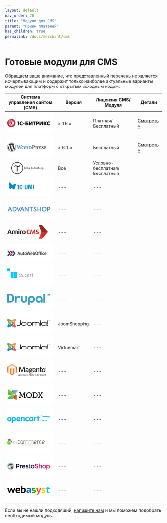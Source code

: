 ```yaml
---
layout: default
nav_order: 70
title: "Модули для CMS"
parent: "Приём платежей"
has_children: true
permalink: /docs/merchant/cms
---
```


# Готовые модули для CMS

Обращаем ваше внимание, что представленный перечень не является исчерпывающим и содержит только наиболее
актуальные варианты модулей для платформ с открытым исходным кодом.

| Система управления сайтом (CMS)                         | Версия  | Лицензия CMS/Модуля           | Детали
| ------------------------------------------------------- | --------| ----------------------------- | ---------------------------------
| ![1С Битрикс](/assets/images/cms/1s_bitrix.svg)         | > 16.x  | Платная/Бесплатный            | [Смотреть &raquo;](/docs/merchant/cms/1c-bitrix/)
| ![WordPress](/assets/images/cms/wordpress.svg)          | > 6.1.x | Бесплатный                    | [Смотреть &raquo;](/docs/merchant/cms/woocommerce/)
| ![Tilda](/assets/images/cms/tilda.png)                  | Все     | Условно-бесплатная/Бесплатный | 
| ![UMI.CMS](/assets/images/cms/1c-umi.svg)               | ---     | ---                           |
| ![AdvantShop](/assets/images/cms/advantshop.svg)        | ---     | ---                           |
| ![AmiroCMS](/assets/images/cms/amirocms.png)            | ---     | ---                           |
| ![АвтоВебОфис](/assets/images/cms/autoweboffice.png)    | ---     | ---                           |
| ![CS-Cart](/assets/images/cms/cscart.svg)               | ---     | ---                           |
| ![Ubercart](/assets/images/cms/drupal.svg)              | ---     | ---                           |
| ![JoomShopping](/assets/images/cms/joomla.svg)          | JoomShopping     | ---                           |
| ![Virtuemart](/assets/images/cms/joomla.svg)            | Virtuemart     | ---                           |
| ![Magento](/assets/images/cms/magento.svg)              | ---     | ---                           |
| ![ModX](/assets/images/cms/modx.svg)                    | ---     | ---                           |
| ![OpenCart](/assets/images/cms/opencart.svg)            | ---     | ---                           |
| ![OSCommerce](/assets/images/cms/oscommerce.svg)        | ---     | ---                           |
| ![PrestaShop](/assets/images/cms/prestashop.svg)        | ---     | ---                           |
| ![WebAsyst/ShopScript](/assets/images/cms/webasyst.svg) | ---     | ---                           |


Если вы не нашли подходящий, [напишите нам](https://www.invoicebox.ru/ru/contacts/feedback.html) и мы поможем подобрать необходимый модуль.

